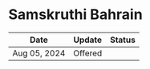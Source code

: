 # Samskruthi Bahrain

| Date         | Update  | Status |
| ------------ | ------- | ------ |
| Aug 05, 2024 | Offered |        |
